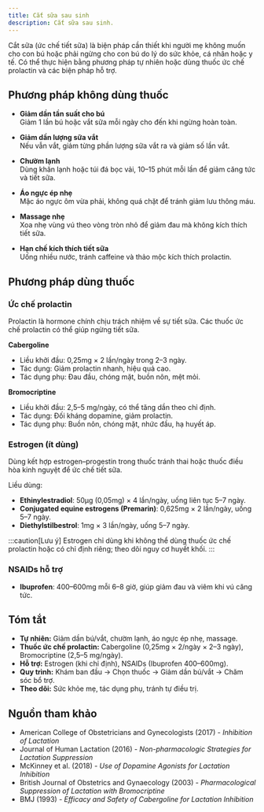 ```yaml
---
title: Cắt sữa sau sinh
description: Cắt sữa sau sinh.
---
```


Cắt sữa (ức chế tiết sữa) là biện pháp cần thiết khi người mẹ không muốn cho con bú hoặc phải ngừng cho con bú do lý do sức khỏe, cá nhân hoặc y tế. Có thể thực hiện bằng phương pháp tự nhiên hoặc dùng thuốc ức chế prolactin và các biện pháp hỗ trợ.

## Phương pháp không dùng thuốc

- **Giảm dần tần suất cho bú**  
  Giảm 1 lần bú hoặc vắt sữa mỗi ngày cho đến khi ngừng hoàn toàn.

- **Giảm dần lượng sữa vắt**  
  Nếu vẫn vắt, giảm từng phần lượng sữa vắt ra và giảm số lần vắt.

- **Chườm lạnh**  
  Dùng khăn lạnh hoặc túi đá bọc vải, 10–15 phút mỗi lần để giảm căng tức và tiết sữa.

- **Áo ngực ép nhẹ**  
  Mặc áo ngực ôm vừa phải, không quá chặt để tránh giảm lưu thông máu.

- **Massage nhẹ**  
  Xoa nhẹ vùng vú theo vòng tròn nhỏ để giảm đau mà không kích thích tiết sữa.

- **Hạn chế kích thích tiết sữa**  
  Uống nhiều nước, tránh caffeine và thảo mộc kích thích prolactin.

## Phương pháp dùng thuốc

### Ức chế prolactin

Prolactin là hormone chính chịu trách nhiệm về sự tiết sữa. Các thuốc ức chế prolactin có thể giúp ngừng tiết sữa.

**Cabergoline**

- Liều khởi đầu: 0,25mg × 2 lần/ngày trong 2–3 ngày.
- Tác dụng: Giảm prolactin nhanh, hiệu quả cao.
- Tác dụng phụ: Đau đầu, chóng mặt, buồn nôn, mệt mỏi.

**Bromocriptine**

- Liều khởi đầu: 2,5–5 mg/ngày, có thể tăng dần theo chỉ định.
- Tác dụng: Đối kháng dopamine, giảm prolactin.
- Tác dụng phụ: Buồn nôn, chóng mặt, nhức đầu, hạ huyết áp.

### Estrogen (ít dùng)

Dùng kết hợp estrogen–progestin trong thuốc tránh thai hoặc thuốc điều hòa kinh nguyệt để ức chế tiết sữa.

Liều dùng:

- **Ethinylestradiol**: 50µg (0,05mg) × 4 lần/ngày, uống liên tục 5–7 ngày.
- **Conjugated equine estrogens (Premarin)**: 0,625mg × 2 lần/ngày, uống 5–7 ngày.
- **Diethylstilbestrol**: 1mg × 3 lần/ngày, uống 5–7 ngày.

:::caution[Lưu ý]
Estrogen chỉ dùng khi không thể dùng thuốc ức chế prolactin hoặc có chỉ định riêng; theo dõi nguy cơ huyết khối.
:::

### NSAIDs hỗ trợ

- **Ibuprofen**: 400–600mg mỗi 6–8 giờ, giúp giảm đau và viêm khi vú căng tức.

## Tóm tắt

- **Tự nhiên:** Giảm dần bú/vắt, chườm lạnh, áo ngực ép nhẹ, massage.
- **Thuốc ức chế prolactin:** Cabergoline (0,25mg × 2/ngày × 2–3 ngày), Bromocriptine (2,5–5 mg/ngày).
- **Hỗ trợ:** Estrogen (khi chỉ định), NSAIDs (Ibuprofen 400–600mg).
- **Quy trình:** Khám ban đầu → Chọn thuốc → Giảm dần bú/vắt → Chăm sóc bổ trợ.
- **Theo dõi:** Sức khỏe mẹ, tác dụng phụ, tránh tự điều trị.

## Nguồn tham khảo

- American College of Obstetricians and Gynecologists (2017) - _Inhibition of Lactation_
- Journal of Human Lactation (2016) - _Non-pharmacologic Strategies for Lactation Suppression_
- McKinney et al. (2018) - _Use of Dopamine Agonists for Lactation Inhibition_
- British Journal of Obstetrics and Gynaecology (2003) - _Pharmacological Suppression of Lactation with Bromocriptine_
- BMJ (1993) - _Efficacy and Safety of Cabergoline for Lactation Inhibition_
